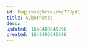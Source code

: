 ```yaml
---
id: foqjixsegbroxirmg778pd1
title: Kubernetes
desc: ''
updated: 1648403645096
created: 1648403645096
---
```


